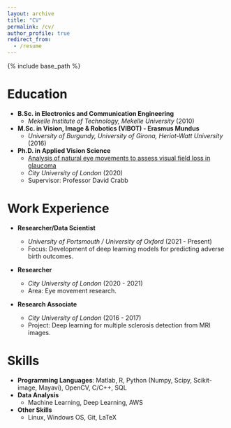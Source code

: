 ```yaml
---
layout: archive
title: "CV"
permalink: /cv/
author_profile: true
redirect_from:
  - /resume
---
```


{% include base_path %}

Education
======
- **B.Sc. in Electronics and Communication Engineering**
  - *Mekelle Institute of Technology, Mekelle University* (2010)
- **M.Sc. in Vision, Image & Robotics (VIBOT) - Erasmus Mundus**
  - *University of Burgundy, University of Girona, Heriot-Watt University* (2016)
- **Ph.D. in Applied Vision Science**
  - [Analysis of natural eye movements to assess visual field loss in glaucoma](https://openaccess.city.ac.uk/id/eprint/25184/)
  - *City University of London* (2020)
  - Supervisor: Professor David Crabb

Work Experience
======
- **Researcher/Data Scientist**
  - *University of Portsmouth / University of Oxford* (2021 - Present)
  - Focus: Development of deep learning models for predicting adverse birth outcomes.

- **Researcher**
  - *City University of London* (2020 - 2021)
  - Area: Eye movement research.

- **Research Associate**
  - *City University of London* (2016 - 2017)
  - Project: Deep learning for multiple sclerosis detection from MRI images.

Skills
======
- **Programming Languages**: Matlab, R, Python (Numpy, Scipy, Scikit-image, Mayavi), OpenCV, C/C++, SQL
- **Data Analysis**
  - Machine Learning, Deep Learning, AWS
- **Other Skills**
  - Linux, Windows OS, Git, LaTeX


<!--

Publications
======
  <ul>{% for post in site.publications %}
    {% include archive-single-cv.html %}
  {% endfor %}</ul>
  
Talks
======
  <ul>{% for post in site.talks %}
    {% include archive-single-talk-cv.html %}
  {% endfor %}</ul>
  
Teaching
======
  <ul>{% for post in site.teaching %}
    {% include archive-single-cv.html %}
  {% endfor %}</ul>
  
Service and leadership
======
* Currently signed in to 43 different slack teams
-->
